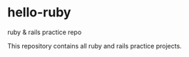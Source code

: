 hello-ruby
==========

ruby &amp; rails practice repo

This repository contains all ruby and rails practice projects.
